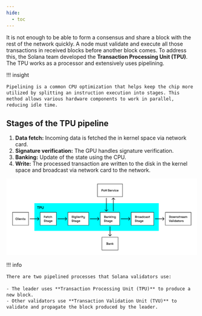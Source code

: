 ```yaml
---
hide:
  - toc
---
```


It is not enough to be able to form a consensus and share a block with the rest of the network quickly. A node must validate and execute all those transactions in received blocks before another block comes. To address this, the Solana team developed the **Transaction Processing Unit (TPU)**. The TPU works as a processor and extensively uses pipelining.

!!! insight

    Pipelining is a common CPU optimization that helps keep the chip more utilized by splitting an instruction execution into stages. This method allows various hardware components to work in parallel, reducing idle time.

<h2>Stages of the TPU pipeline</h2>

1. **Data fetch:** Incoming data is fetched the in kernel space via network card.
2. **Signature verification:** The GPU handles signature verification.
3. **Banking:** Update of the state using the CPU.
4. **Write:** The processed transaction are written to the disk in the kernel space and broadcast via network card to the network.

![](../../images/tpu.png)

!!! info

    There are two pipelined processes that Solana validators use:

    - The leader uses **Transaction Processing Unit (TPU)** to produce a new block.
    - Other validators use **Transaction Validation Unit (TVU)** to validate and propagate the block produced by the leader.

